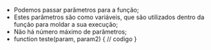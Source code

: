 * Podemos passar parâmetros para a função;
* Estes parâmetros são como variáveis, que são utilizados dentro da função para moldar a sua execução;
* Não há número máximo de parâmetros; 
* function teste(param, param2) { 
	 // codigo 
 }
